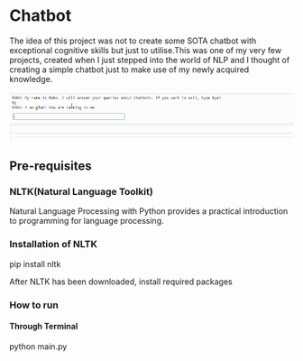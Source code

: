 # Chatbot


The idea of this project was not to create some SOTA chatbot with exceptional cognitive skills but just to utilise.This was one of my very few projects, 
created when I just stepped into the world of NLP and I thought of creating a simple chatbot just to make use of my newly acquired knowledge.

![Alt Text](https://github.com/Aswath-Ramana/Chatbot/blob/main/Image.gif)

## Pre-requisites

### NLTK(Natural Language Toolkit)

Natural Language Processing with Python provides a practical introduction to programming for language processing.


### Installation of NLTK

pip install nltk

After NLTK has been downloaded, install required packages

### How to run
#### Through Terminal
python main.py

